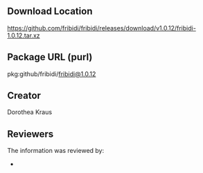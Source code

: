 ## Download Location

https://github.com/fribidi/fribidi/releases/download/v1.0.12/fribidi-1.0.12.tar.xz

## Package URL (purl)

pkg:github/fribidi/fribidi@1.0.12

## Creator

Dorothea Kraus

## Reviewers

The information was reviewed by:

* 